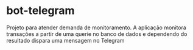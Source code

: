 # bot-telegram
Projeto para atender demanda de monitoramento. A aplicação monitora transações a partir de uma querie no banco de dados e dependendo do resultado dispara uma mensagem no Telegram
